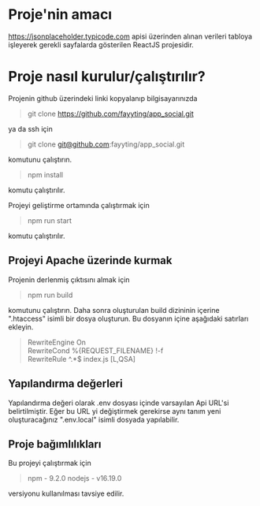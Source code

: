 # Proje'nin amacı

https://jsonplaceholder.typicode.com apisi üzerinden alınan verileri tabloya işleyerek gerekli sayfalarda gösterilen ReactJS projesidir.

# Proje nasıl kurulur/çalıştırılır?

Projenin github üzerindeki linki kopyalanıp bilgisayarınızda 
> git clone https://github.com/fayyting/app_social.git

ya da ssh için
> git clone git@github.com:fayyting/app_social.git

komutunu çalıştırın.  
> npm install  

komutu çalıştırılır.

Projeyi geliştirme ortamında çalıştırmak için 

> npm run start

komutu çalıştırılır.

## Projeyi Apache üzerinde kurmak

Projenin derlenmiş çıktısını almak için 
> npm run build 

komutunu çalıştırın.
Daha sonra oluşturulan build dizininin içerine ".htaccess" isimli bir dosya oluşturun.
Bu dosyanın içine aşağıdaki satırları ekleyin.

>RewriteEngine On   
>RewriteCond %{REQUEST_FILENAME} !-f  
>RewriteRule ^.*$ index.js [L,QSA]  

## Yapılandırma değerleri

Yapılandırma değeri olarak .env dosyası içinde varsayılan Api URL'si belirtilmiştir. Eğer bu URL yi değiştirmek gerekirse aynı tanım yeni oluşturacağınız ".env.local" isimli dosyada yapılabilir.

## Proje bağımlılıkları

Bu projeyi çalıştırmak için

> npm - 9.2.0
> nodejs - v16.19.0

versiyonu kullanılması tavsiye edilir.